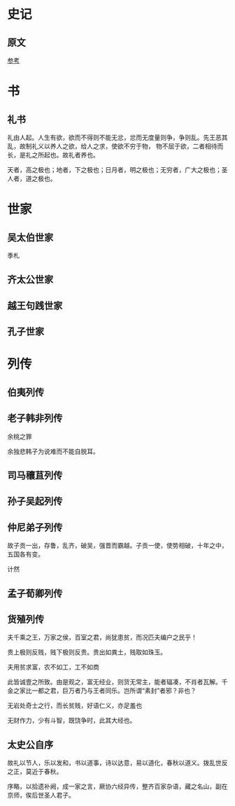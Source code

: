 # 史记

## 原文

[参考](https://ctext.org/shiji/zhs)

# 书

## 礼书

礼由人起。人生有欲，欲而不得则不能无忿，忿而无度量则争，争则乱。先王恶其乱，故制礼义以养人之欲，给人之求，使欲不穷于物，
物不屈于欲，二者相待而长，是礼之所起也。故礼者养也。

天者，高之极也；地者，下之极也；日月者，明之极也；无穷者，广大之极也；圣人者，道之极也。

# 世家

## 吴太伯世家

季札

## 齐太公世家

## 越王句践世家

## 孔子世家

# 列传 

## 伯夷列传

## 老子韩非列传

余桃之罪

余独悲韩子为说难而不能自脱耳。

## 司马穰苴列传

## 孙子吴起列传

## 仲尼弟子列传

故子贡一出，存鲁，乱齐，破吴，强晋而霸越。子贡一使，使势相破，十年之中，五国各有变。

计然



## 孟子荀卿列传

## 货殖列传

夫千乘之王，万家之侯，百室之君，尚犹患贫，而况匹夫编户之民乎！

贵上极则反贱，贱下极则反贵。贵出如粪土，贱取如珠玉。

夫用贫求富，农不如工，工不如商

此皆诚壹之所致。由是观之，富无经业，则货无常主，能者辐凑，不肖者瓦解。千金之家比一都之君，巨万者乃与王者同乐。岂所谓“素封”者邪？非也？

无岩处奇士之行，而长贫贱，好语仁义，亦足羞也

无财作力，少有斗智，既饶争时，此其大经也。

## 太史公自序

故礼以节人，乐以发和，书以道事，诗以达意，易以道化，春秋以道义。拨乱世反之正，莫近于春秋。

序略，以拾遗补阙，成一家之言，厥协六经异传，整齐百家杂语，藏之名山，副在京师，俟后世圣人君子。



